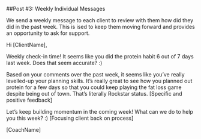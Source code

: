 ##Post #3: Weekly Individual Messages 

We send a weekly message to each client to review with them how did they did in the past week. This is ised to keep them moving forward and provides an opportunity to ask for support.

Hi [ClientName],

Weekly check-in time! It seems like you did the protein habit 6 out of 7 days last week. Does that seem accurate? :)

Based on your comments over the past week, it seems like you’ve really levelled-up your planning skills. It’s really great to see how you planned out protein for a few days so that you could keep playing the fat loss game despite being out of town. That’s literally Rockstar status. [Specific and positive feedback]

Let’s keep building momentum in the coming week! What can we do to help you this week? :) [Focusing client back on process]

[CoachName]
